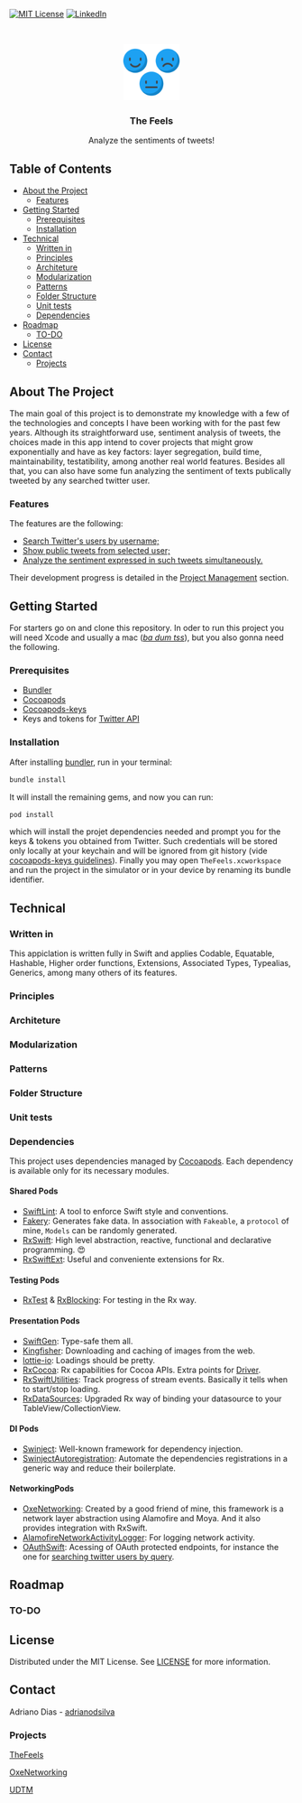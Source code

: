 [![MIT License][license-shield]][license-url]
[![LinkedIn][linkedin-shield]][linkedin-url]

<!-- PROJECT LOGO -->
<br />
<p align="center">
  <a href="https://github.com/adrianodiasx93/TheFeels">
    <img src="TheFeels/Resources/Assets.xcassets/feedback.imageset/feedback.svg" alt="Logo" width="100" height="100">
  </a>

  <h3 align="center">The Feels</h3>

  <p align="center">
    Analyze the sentiments of tweets!
    <br />
  </p>
</p>

<!-- TABLE OF CONTENTS -->
## Table of Contents

* [About the Project](#about-the-project)
  * [Features](#features)
* [Getting Started](#getting-started)
  * [Prerequisites](#prerequisites)
  * [Installation](#installation)
* [Technical](#Technical)
  * [Written in](#written-in)
  * [Principles](#principles)
  * [Architeture](#architeture)
  * [Modularization](#modularization)
  * [Patterns](#patterns)
  * [Folder Structure](#folder-structure)
  * [Unit tests](#unit-tests)
  * [Dependencies](#dependencies)
* [Roadmap](#roadmap)
  * [TO-DO](#to-do)  
* [License](#license)
* [Contact](#contact)
  * [Projects](#projects) 
  
<!-- ABOUT THE PROJECT -->
## About The Project

The main goal of this project is to demonstrate my knowledge with a few of the technologies and concepts I have been working with for the past few years. Although its straightforward use, sentiment analysis of tweets, the choices made in this app intend to cover projects that might grow exponentially and have as key factors: layer segregation, build time, maintainability, testatibility, among another real world features. Besides all that, you can also have some fun analyzing the sentiment of texts publically tweeted by any searched twitter user.

<!-- Features -->
### Features

The features are the following:

* [Search Twitter's users by username;](https://github.com/adrianodiasx93/TheFeels/issues/18)
* [Show public tweets from selected user;](https://github.com/adrianodiasx93/TheFeels/issues/22)
* [Analyze the sentiment expressed in such tweets simultaneously.](https://github.com/adrianodiasx93/TheFeels/issues/37)

Their development progress is detailed in the [Project Management](https://github.com/adrianodiasx93/TheFeels/projects/1) section.

<!-- GETTING STARTED -->
## Getting Started

For starters go on and clone this repository. In oder to run this project you will need Xcode and usually a mac ([*ba dum tss*](https://encrypted-tbn0.gstatic.com/images?q=tbn%3AANd9GcQmirkQT8_SU48PedBZl6Eydn5IZxBxwpDQUA&usqp=CAU)), but you also gonna need the following.

### Prerequisites

* [Bundler](https://bundler.io/)
* [Cocoapods](https://cocoapods.org/)
* [Cocoapods-keys](https://github.com/orta/cocoapods-keys)
* Keys and tokens for [Twitter API](https://developer.twitter.com/)

### Installation

After installing [bundler](https://bundler.io/), run in your terminal:

```sh
bundle install
```
It will install the remaining gems, and now you can run:

```sh
pod install
```

which will install the projet dependencies needed and prompt you for the keys & tokens you obtained from Twitter. Such credentials will be stored only locally at your keychain and will be ignored from git history (vide [cocoapods-keys guidelines](https://github.com/orta/cocoapods-keys)). Finally you may open `TheFeels.xcworkspace` and run the project in the simulator or in your device by renaming its bundle identifier.

<!-- TECHNICAL -->
## Technical

### Written in

This appiclation is written fully in Swift and applies Codable, Equatable, Hashable, Higher order functions, Extensions, Associated Types, Typealias, Generics, among many others of its features.

### Principles

### Architeture

### Modularization

### Patterns

### Folder Structure

### Unit tests

### Dependencies

This project uses dependencies managed by [Cocoapods](https://cocoapods.org/). Each dependency is available only for its necessary modules.

#### Shared Pods

* [SwiftLint](https://github.com/realm/SwiftLint): A tool to enforce Swift style and conventions.
* [Fakery](https://github.com/vadymmarkov/Fakery): Generates fake data. In association with `Fakeable`, a `protocol` of mine, `Models` can be randomly generated.
* [RxSwift](https://github.com/ReactiveX/RxSwift): High level abstraction, reactive, functional and declarative programming. 😍
* [RxSwiftExt](https://github.com/RxSwiftCommunity/RxSwiftExt): Useful and conveniente extensions for Rx.

#### Testing Pods

* [RxTest](https://github.com/vadymmarkov/Fakery) & [RxBlocking](https://github.com/vadymmarkov/Fakery): For testing in the Rx way.

#### Presentation Pods

* [SwiftGen](https://github.com/SwiftGen/SwiftGeny): Type-safe them all.
* [Kingfisher](https://github.com/onevcat/Kingfisher): Downloading and caching of images from the web.
* [lottie-io](https://github.com/airbnb/lottie-ios): Loadings should be pretty.
* [RxCocoa](https://github.com/vadymmarkov/Fakery): Rx capabilities for Cocoa APIs. Extra points for [Driver](https://github.com/ReactiveX/RxSwift/blob/main/Documentation/Traits.md#driver).
* [RxSwiftUtilities](https://github.com/RxSwiftCommunity/RxSwiftUtilities): Track progress of stream events. Basically it tells when to start/stop loading.
* [RxDataSources](https://github.com/RxSwiftCommunity/RxDataSources): Upgraded Rx way of binding your datasource to your TableView/CollectionView.

#### DI Pods

* [Swinject](https://github.com/Swinject/Swinject): Well-known framework for dependency injection.
* [SwinjectAutoregistration](https://github.com/Swinject/SwinjectAutoregistration): Automate the dependencies registrations in a generic way and reduce their boilerplate.

#### NetworkingPods

* [OxeNetworking](https://github.com/adrianodiasx93/OxeNetworking-iOS): Created by a good friend of mine, this framework is a network layer abstraction using Alamofire and Moya. And it also provides integration with RxSwift.
* [AlamofireNetworkActivityLogger](https://github.com/konkab/AlamofireNetworkActivityLogger): For logging network activity.
* [OAuthSwift](https://github.com/OAuthSwift/OAuthSwift):  Acessing of OAuth protected endpoints, for instance the one for [searching twitter users by query](https://developer.twitter.com/en/docs/twitter-api/v1/accounts-and-users/follow-search-get-users/api-reference/get-users-search). 


<!-- ROADMAP -->
## Roadmap

### TO-DO

<!-- LICENSE -->
## License

Distributed under the MIT License. See [LICENSE](https://github.com/adrianodiasx93/TheFeels/blob/main/LICENSE) for more information.

<!-- CONTACT -->
## Contact

Adriano Dias - [adrianodsilva](https://www.linkedin.com/in/adrianodsilva/)

<!-- PROJECTS -->
### Projects

[TheFeels](https://github.com/adrianodiasx93/TheFeels)

[OxeNetworking](https://github.com/adrianodiasx93/OxeNetworking-iOS)

[UDTM](https://github.com/adrianodiasx93/udtm)

<!-- MARKDOWN LINKS & IMAGES -->
<!-- https://www.markdownguide.org/basic-syntax/#reference-style-links -->
[contributors-shield]: https://img.shields.io/github/contributors/othneildrew/Best-README-Template.svg?style=flat-square
[contributors-url]: https://github.com/adrianodiasx93/TheFeels/graphs/contributors
[forks-shield]: https://img.shields.io/github/forks/othneildrew/Best-README-Template.svg?style=flat-square
[forks-url]: https://github.com/adrianodiasx93/TheFeels/network/members
[stars-shield]: https://img.shields.io/github/stars/othneildrew/Best-README-Template.svg?style=flat-square
[stars-url]: https://github.com/adrianodiasx93/TheFeels/stargazers
[issues-shield]: https://img.shields.io/github/issues/othneildrew/Best-README-Template.svg?style=flat-square
[issues-url]: https://github.com/adrianodiasx93/TheFeels/issues
[license-shield]: https://img.shields.io/github/license/othneildrew/Best-README-Template.svg?style=flat-square
[license-url]: https://github.com/adrianodiasx93/TheFeels/blob/main/LICENSE
[linkedin-shield]: https://img.shields.io/badge/-LinkedIn-black.svg?style=flat-square&logo=linkedin&colorB=555
[linkedin-url]: https://www.linkedin.com/in/adrianodsilva/
[product-screenshot]: images/screenshot.png
